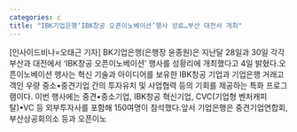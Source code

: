 ```yaml
---
categories: c
title: "IBK기업은행‘IBK창공 오픈이노베이션’행사 성료…부산 대전서 개최"
---
```

[인사이드비나=오태근 기자] BK기업은행(은행장 윤종원)은 지난달 28일과 30일 각각 부산과 대전에서 ‘IBK창공 오픈이노베이션’ 행사를 성황리에 개최했다고 4일 밝혔다.오픈이노베이션 행사는 혁신 기술과 아이디어를 보유한 IBK창공 기업과 기업은행 거래고객인 우량 중소•중견기업 간의 투자유치 및 사업협력 등의 기회를 제공하는 특화 프로그램이다. 이번 행사에는 중견•중소기업, IBK창공 혁신기업, CVC(기업형 벤처캐피탈)•VC 등 외부투자사를 포함해 150여명이 참석했다.앞서 기업은행은 중견기업연합회, 부산상공회의소 등과 오픈이노